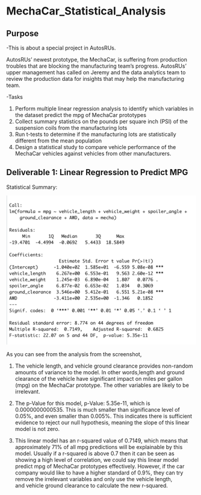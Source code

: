 # MechaCar_Statistical_Analysis


## Purpose 

-This is about a special project in AutosRUs.

AutosRUs’ newest prototype, the MechaCar, is suffering from production troubles that are blocking the manufacturing team’s progress. AutosRUs’ upper management has called on Jeremy and the data analytics team to review the production data for insights that may help the manufacturing team.


-Tasks
1. Perform multiple linear regression analysis to identify which variables in the dataset predict the mpg of MechaCar prototypes
2. Collect summary statistics on the pounds per square inch (PSI) of the suspension coils from the manufacturing lots 
3. Run t-tests to determine if the manufacturing lots are statistically different from the mean population 
4. Design a statistical study to compare vehicle performance of the MechaCar vehicles against vehicles from other manufacturers. 

## Deliverable 1: Linear Regression to Predict MPG

Statistical Summary: 

![GitHub Logo](https://raw.githubusercontent.com/yumik20/MechaCar_Statistical_Analysis/main/MachaCar_1.png)



As you can see from the analysis from the screenshot, 

1. The vehicle length, and vehicle ground clearance provides non-random amounts of variance to the model. In other words,length and ground clearance of the vehicle have significant impact on miles per gallon (mpg) on the MechaCar prototype. The other variables are likely to be irrelevant. 


2. The p-Value for this model, p-Value: 5.35e-11, which is 0.0000000000535. This is much smaller than significance level of 0.05%, and even smaller than 0.005%. This indicates there is sufficient evidence to reject our null hypothesis, meaning the slope of this linear model is not zero.


3. This linear model has an r-squared value of 0.7149, which means that approximately 71% of all mpg predictions will be explainable by this model. Usually if a r-squared is above 0.7 then it can be seen as showing a high level of correlation, we could say this linear model predict mpg of MechaCar prototypes effectively. However, if the car company would like to have a higher standard of 0.9%, they can try remove the irrelevant variables and only use the vehicle length, and vehicle ground clearance to calculate the new r-squared.  



